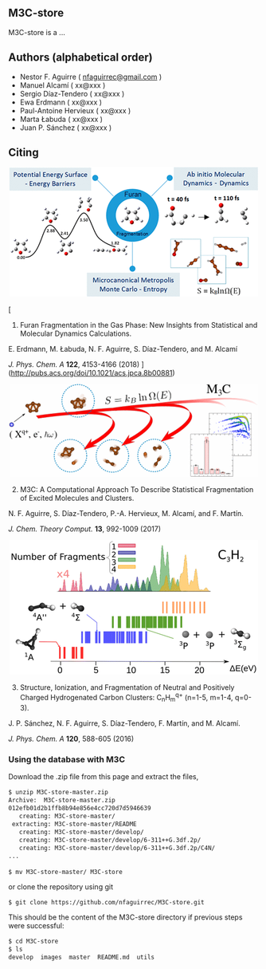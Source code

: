 ## M3C-store

M3C-store is a ...

## Authors (alphabetical order)
* Nestor F. Aguirre ( nfaguirrec@gmail.com )
* Manuel Alcamí ( xx@xxx )
* Sergio Díaz-Tendero ( xx@xxx )
* Ewa Erdmann ( xx@xxx )
* Paul-Antoine Hervieux ( xx@xxx )
* Marta Łabuda ( xx@xxx )
* Juan P. Sánchez ( xx@xxx )

## Citing

<!--To cite this database, please proceed as follows:

[![DOI](https://zenodo.org/badge/33068598.svg)](https://zenodo.org/badge/latestdoi/33068598)-->

<p align="center">
  <img src="images/NeutralFuranPaper.gif">
</p>

[
1. Furan Fragmentation in the Gas Phase: New Insights from Statistical and Molecular Dynamics Calculations.

E. Erdmann, M. Łabuda, N. F. Aguirre, S. Díaz-Tendero, and M. Alcamí

*J. Phys. Chem. A* **122**, 4153-4166 (2018)
](http://pubs.acs.org/doi/10.1021/acs.jpca.8b00881)

<p align="center">
  <img src="images/M3CPaper.gif">
</p>

2. M3C: A Computational Approach To Describe Statistical Fragmentation of Excited Molecules and Clusters.

N. F. Aguirre, S. Díaz-Tendero, P.-A. Hervieux, M. Alcamí, and F. Martín.

*J. Chem. Theory Comput.* **13**, 992-1009 (2017)

<p align="center">
  <img src="images/HydrogenatedCarbonClusters.gif">
</p>

3. Structure, Ionization, and Fragmentation of Neutral and Positively Charged Hydrogenated Carbon Clusters:
C<sub>n</sub>H<sub>m</sub><sup>q+</sup> (n=1-5, m=1-4, q=0-3).

J. P. Sánchez, N. F. Aguirre, S. Díaz-Tendero, F. Martín, and M. Alcamí.

*J. Phys. Chem. A* **120**, 588-605 (2016)

### Using the database with M3C
Download the .zip file from this page and extract the files,
```
$ unzip M3C-store-master.zip
Archive:  M3C-store-master.zip
012efb01d2b1ffb8b94e856e4cc720d7d5946639
   creating: M3C-store-master/
 extracting: M3C-store-master/README  
   creating: M3C-store-master/develop/
   creating: M3C-store-master/develop/6-311++G.3df.2p/
   creating: M3C-store-master/develop/6-311++G.3df.2p/C4N/
...

$ mv M3C-store-master/ M3C-store
```
or clone the repository using git
```
$ git clone https://github.com/nfaguirrec/M3C-store.git
```
This should be the content of the M3C-store directory if previous steps were successful:
```
$ cd M3C-store
$ ls
develop  images  master  README.md  utils
```
<!--Finally, to use the database in M3C, you simply have to copy the files in a directory included in the PATH system variable, as for example bin in your home directory:
```
$ cp sjobq/* $HOME/bin/
```-->

